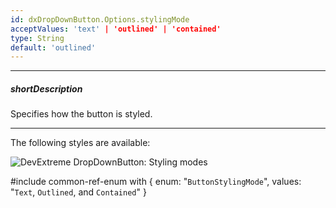 ```yaml
---
id: dxDropDownButton.Options.stylingMode
acceptValues: 'text' | 'outlined' | 'contained'
type: String
default: 'outlined'
---
```

---
##### shortDescription
Specifies how the button is styled.

---
The following styles are available: 

![DevExtreme DropDownButton: Styling modes](/images/UiWidgets/dropdownbutton_stylingMode.png)

#include common-ref-enum with {
    enum: "`ButtonStylingMode`",
    values: "`Text`, `Outlined`, and `Contained`"
}